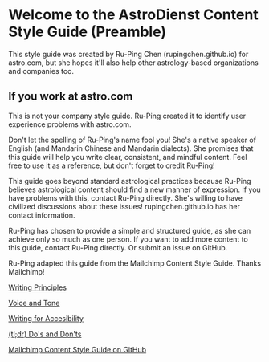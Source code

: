 # Welcome to the AstroDienst Content Style Guide (Preamble)

This style guide was created by Ru-Ping Chen (rupingchen.github.io) for astro.com, but she hopes it'll also help other astrology-based organizations and companies too.

## If you work at astro.com

This is not your company style guide. Ru-Ping created it to identify user experience problems with astro.com. 

Don't let the spelling of Ru-Ping's name fool you! She's a native speaker of English (and Mandarin Chinese and Mandarin dialects). She promises that this guide will help you write clear, consistent, and mindful content. Feel free to use it as a reference, but don't forget to credit Ru-Ping!

This guide goes beyond standard astrological practices because Ru-Ping believes astrological content should find a new manner of expression. If you have problems with this, contact Ru-Ping directly. She's willing to have civilized discussions about these issues! rupingchen.github.io has her contact information.

Ru-Ping has chosen to provide a simple and structured guide, as she can achieve only so much as one person. If you want to add more content to this guide, contact Ru-Ping directly. Or submit an issue on GitHub.

Ru-Ping adapted this guide from the Mailchimp Content Style Guide. Thanks Mailchimp!


[Writing Principles](01-writing-principles.html.md)

[Voice and Tone](02-voice-and-tone.html.md)

[Writing for Accesibility](03-writing-for-accessibility.html.md)

[(tl;dr) Do's and Don'ts](01-writing-principles.html.md)


[Mailchimp Content Style Guide on GitHub](https://github.com/mailchimp/content-style-guide)

